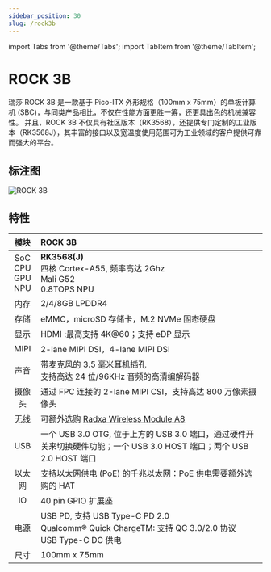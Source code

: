 ```yaml
---
sidebar_position: 30
slug: /rock3b
---
```


import Tabs from '@theme/Tabs';
import TabItem from '@theme/TabItem';

# ROCK 3B

瑞莎 ROCK 3B 是一款基于 Pico-ITX 外形规格（100mm x 75mm）的单板计算机 (SBC)，与同类产品相比，不仅在性能方面更胜一筹，还更具出色的机械兼容性。
并且，ROCK 3B 不仅具有社区版本（RK3568），还提供专门定制的工业版本（RK3568J），其丰富的接口以及宽温度使用范围可为工业领域的客户提供可靠而强大的平台。

## 标注图

![ROCK 3B](/img/rock3/3b/rock3b-interfaces.webp)

## 特性

|            模块             | ROCK 3B                                                                                                               |
| :-------------------------: | :-------------------------------------------------------------------------------------------------------------------- |
| SoC<br/>CPU<br/>GPU<br/>NPU | **RK3568(J)**<br/>四核 Cortex-A55, 频率高达 2Ghz<br/>Mali G52<br/>0.8TOPS NPU                                         |
|            内存             | 2/4/8GB LPDDR4                                                                                                        |
|            存储             | eMMC，microSD 存储卡，M.2 NVMe 固态硬盘                                                                               |
|            显示             | HDMI :最高支持 4K@60；支持 eDP 显示                                                                                   |
|            MIPI             | 2-lane MIPI DSI，4-lane MIPI DSI                                                                                      |
|            声音             | 带麦克风的 3.5 毫米耳机插孔<br/>支持高达 24 位/96KHz 音频的高清编解码器                                               |
|           摄像头            | 通过 FPC 连接的 2-lane MIPI CSI，支持高达 800 万像素摄像头                                                            |
|            无线             | 可额外选购 [Radxa Wireless Module A8](/accessories/wireless-a8)                                                       |
|             USB             | 一个 USB 3.0 OTG, 位于上方的 USB 3.0 端口，通过硬件开关来切换硬件功能；一个 USB 3.0 HOST 端口；两个 USB 2.0 HOST 端口 |
|           以太网            | 支持以太网供电 (PoE) 的千兆以太网：PoE 供电需要额外选购的 HAT                                                         |
|             IO              | 40 pin GPIO 扩展座                                                                                                    |
|            电源             | USB PD, 支持 USB Type-C PD 2.0<br/>Qualcomm® Quick ChargeTM: 支持 QC 3.0/2.0 协议<br/>USB Type-C DC 供电             |
|            尺寸             | 100mm x 75mm                                                                                                          |
